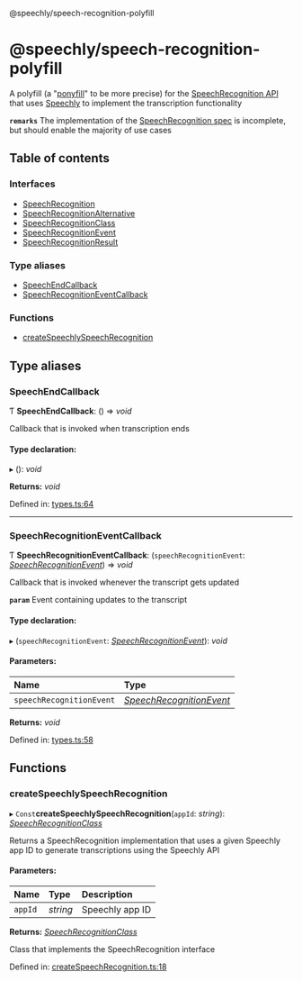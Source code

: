 @speechly/speech-recognition-polyfill

# @speechly/speech-recognition-polyfill

A polyfill (a "[ponyfill](https://ponyfoo.com/articles/polyfills-or-ponyfills)" to be more precise) for the
[SpeechRecognition API](https://developer.mozilla.org/en-US/docs/Web/API/SpeechRecognition) that uses
[Speechly](https://www.speechly.com/) to implement the transcription functionality

**`remarks`** 
The implementation of the [SpeechRecognition spec](https://developer.mozilla.org/en-US/docs/Web/API/SpeechRecognition)
is incomplete, but should enable the majority of use cases

## Table of contents

### Interfaces

- [SpeechRecognition](interfaces/speechrecognition.md)
- [SpeechRecognitionAlternative](interfaces/speechrecognitionalternative.md)
- [SpeechRecognitionClass](interfaces/speechrecognitionclass.md)
- [SpeechRecognitionEvent](interfaces/speechrecognitionevent.md)
- [SpeechRecognitionResult](interfaces/speechrecognitionresult.md)

### Type aliases

- [SpeechEndCallback](README.md#speechendcallback)
- [SpeechRecognitionEventCallback](README.md#speechrecognitioneventcallback)

### Functions

- [createSpeechlySpeechRecognition](README.md#createspeechlyspeechrecognition)

## Type aliases

### SpeechEndCallback

Ƭ **SpeechEndCallback**: () => *void*

Callback that is invoked when transcription ends

#### Type declaration:

▸ (): *void*

**Returns:** *void*

Defined in: [types.ts:64](https://github.com/JamesBrill/speech-recognition-polyfill/blob/HEAD/src/types.ts#L64)

___

### SpeechRecognitionEventCallback

Ƭ **SpeechRecognitionEventCallback**: (`speechRecognitionEvent`: [*SpeechRecognitionEvent*](interfaces/speechrecognitionevent.md)) => *void*

Callback that is invoked whenever the transcript gets updated

**`param`** Event containing updates to the transcript

#### Type declaration:

▸ (`speechRecognitionEvent`: [*SpeechRecognitionEvent*](interfaces/speechrecognitionevent.md)): *void*

#### Parameters:

| Name | Type |
| :------ | :------ |
| `speechRecognitionEvent` | [*SpeechRecognitionEvent*](interfaces/speechrecognitionevent.md) |

**Returns:** *void*

Defined in: [types.ts:58](https://github.com/JamesBrill/speech-recognition-polyfill/blob/HEAD/src/types.ts#L58)

## Functions

### createSpeechlySpeechRecognition

▸ `Const`**createSpeechlySpeechRecognition**(`appId`: *string*): [*SpeechRecognitionClass*](interfaces/speechrecognitionclass.md)

Returns a SpeechRecognition implementation that uses a given Speechly app ID
to generate transcriptions using the Speechly API

#### Parameters:

| Name | Type | Description |
| :------ | :------ | :------ |
| `appId` | *string* | Speechly app ID |

**Returns:** [*SpeechRecognitionClass*](interfaces/speechrecognitionclass.md)

Class that implements the SpeechRecognition interface

Defined in: [createSpeechRecognition.ts:18](https://github.com/JamesBrill/speech-recognition-polyfill/blob/HEAD/src/createSpeechRecognition.ts#L18)
